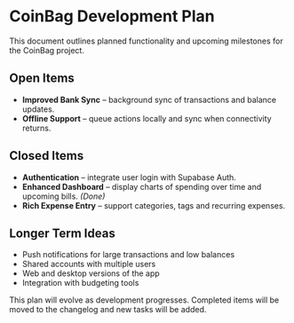 # CoinBag Development Plan

This document outlines planned functionality and upcoming milestones for the CoinBag project.

## Open Items

- **Improved Bank Sync** – background sync of transactions and balance updates.
- **Offline Support** – queue actions locally and sync when connectivity returns.

## Closed Items

- **Authentication** – integrate user login with Supabase Auth.
- **Enhanced Dashboard** – display charts of spending over time and upcoming bills. *(Done)*
- **Rich Expense Entry** – support categories, tags and recurring expenses.

## Longer Term Ideas

- Push notifications for large transactions and low balances
- Shared accounts with multiple users
- Web and desktop versions of the app
- Integration with budgeting tools

This plan will evolve as development progresses. Completed items will be moved to the changelog and new tasks will be added.
